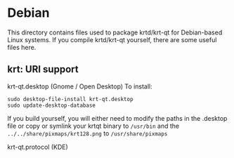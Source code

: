 
Debian
====================
This directory contains files used to package krtd/krt-qt
for Debian-based Linux systems. If you compile krtd/krt-qt yourself, there are some useful files here.

## krt: URI support ##


krt-qt.desktop  (Gnome / Open Desktop)
To install:

	sudo desktop-file-install krt-qt.desktop
	sudo update-desktop-database

If you build yourself, you will either need to modify the paths in
the .desktop file or copy or symlink your krtqt binary to `/usr/bin`
and the `../../share/pixmaps/krt128.png` to `/usr/share/pixmaps`

krt-qt.protocol (KDE)

